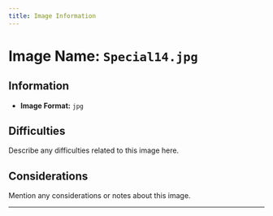 ```yaml
---
title: Image Information
---
```


# Image Name: `Special14.jpg`

## Information

- **Image Format:** `jpg`

## Difficulties

Describe any difficulties related to this image here.

## Considerations

Mention any considerations or notes about this image.

---
